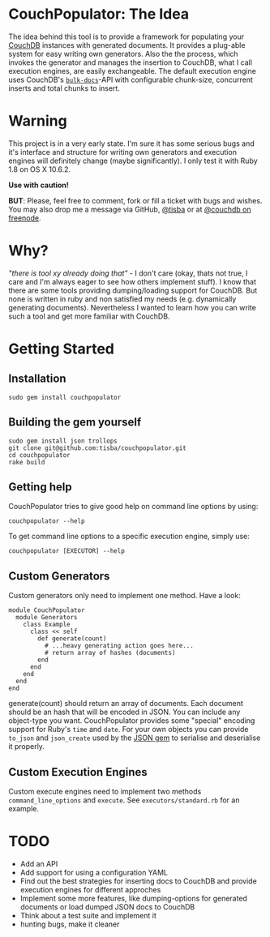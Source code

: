 # CouchPopulator: The Idea
The idea behind this tool is to provide a framework for populating your [CouchDB][couchdb] instances with generated documents. It provides a plug-able system for easy writing own generators. Also the the process, which invokes the generator and manages the insertion to CouchDB, what I call execution engines, are easily exchangeable. The default execution engine uses CouchDB's [`bulk-docs`][bulk_api]-API with configurable chunk-size, concurrent inserts and total chunks to insert.

# Warning
This project is in a very early state. I'm sure it has some serious bugs and it's interface and structure for writing own generators and execution engines will definitely change (maybe significantly). I only test it with Ruby 1.8 on OS X 10.6.2.

**Use with caution!**

**BUT**: Please, feel free to comment, fork or fill a ticket with bugs and wishes. You may also drop me a message via GitHub, [@tisba](https://twitter.com/tisba) or at [@couchdb on freenode](irc://irc.freenode.net/couchdb).


# Why?
*"there is tool xy already doing that"* - I don't care (okay, thats not true, I care and I'm always eager to see how others implement stuff). I know that there are some tools providing dumping/loading support for CouchDB. But none is written in ruby and non satisfied my needs (e.g. dynamically generating documents). Nevertheless I wanted to learn how you can write such a tool and get more familiar with CouchDB.


# Getting Started

## Installation

    sudo gem install couchpopulator

## Building the gem yourself

    sudo gem install json trollops
    git clone git@github.com:tisba/couchpopulator.git
    cd couchpopulator
    rake build
      
## Getting help
CouchPopulator tries to give good help on command line options by using:

    couchpopulator --help
    
To get command line options to a specific execution engine, simply use:

    couchpopulator [EXECUTOR] --help

## Custom Generators
Custom generators only need to implement one method. Have a look:

    module CouchPopulator
      module Generators
        class Example
          class << self
            def generate(count)
              # ...heavy generating action goes here...
              # return array of hashes (documents)
            end
          end
        end
      end
    end

generate(count) should return an array of documents. Each document should be an hash that will be encoded in JSON. You can include any object-type you want. CouchPopulator provides some "special" encoding support for Ruby's `time` and `date`. For your own objects you can provide `to_json` and `json_create` used by the [JSON gem][json_gem] to serialise and deserialise it properly.


## Custom Execution Engines
Custom execute engines need to implement two methods `command_line_options` and `execute`. See `executors/standard.rb` for an example.


# TODO
- Add an API
- Add support for using a configuration YAML
- Find out the best strategies for inserting docs to CouchDB and provide execution engines for different approches
- Implement some more features, like dumping-options for generated documents or load dumped JSON docs to CouchDB
- Think about a test suite and implement it
- hunting bugs, make it cleaner



[couchdb]: http://couchdb.apache.org
[bulk_api]: http://wiki.apache.org/couchdb/HTTP_Bulk_Document_API
[json_gem]: http://flori.github.com/json/